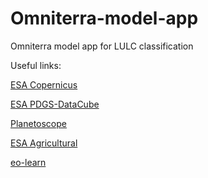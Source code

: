 # Omniterra-model-app
Omniterra model app for LULC classification

Useful links:

[ESA Copernicus](https://scihub.copernicus.eu/dhus/#/home)

[ESA PDGS-DataCube](https://datacube.pdgs.eo.esa.int/)

[Planetoscope](https://earth.esa.int/eogateway/missions/planetscope)

[ESA Agricultural](https://earth.esa.int/eogateway/search?text=&category=Data&filter=land-surface,soils,soil-moisture,groundwater,agriculture&subFilter=data%20download&sortby=RELEVANCE)

[eo-learn](https://medium.com/sentinel-hub/land-cover-classification-with-eo-learn-part-1-2471e8098195)

